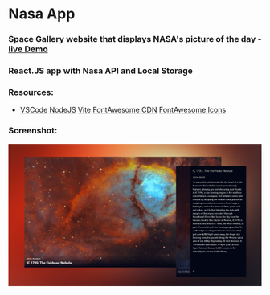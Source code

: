 # Nasa App

### Space Gallery website that displays NASA's picture of the day - <a href="https://dorkatzir.github.io/nasa-api-reactjs/" target="_blank">live Demo</a>

###  React.JS app with Nasa API and Local Storage 

### Resources:
<ul>
    <li>
        <a href="https://code.visualstudio.com/" target="_blank">VSCode</a>
        <a href="https://nodejs.org/en/download" target="_blank">NodeJS</a>
        <a href="https://vitejs.dev/guide/" target="_blank">Vite</a>
        <a href="https://cdnjs.com/libraries/font-awesome" target="_blank">FontAwesome CDN</a>
        <a href="https://www.fontawesome.com" target="_blank">FontAwesome Icons</a>
        <a href="" target="_blank"></a>
    </li>
</ul>
 

### Screenshot:

<p align="center"><img src="./screenshot.png" alt="project screenshot"></p>

